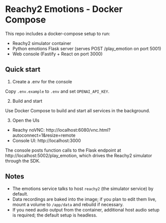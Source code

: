 # Reachy2 Emotions - Docker Compose

This repo includes a docker-compose setup to run:
- Reachy2 simulator container
- Python emotions Flask server (serves POST /play_emotion on port 5001)
- Web console (Fastify + React on port 3000)

## Quick start

1) Create a .env for the console

Copy `.env.example` to `.env` and set `OPENAI_API_KEY`.

2) Build and start

Use Docker Compose to build and start all services in the background.

3) Open the UIs
- Reachy noVNC: http://localhost:6080/vnc.html?autoconnect=1&resize=remote
- Console UI:  http://localhost:3000

The console posts function calls to the Flask endpoint at http://localhost:5002/play_emotion, which drives the Reachy2 simulator through the SDK.

## Notes
- The emotions service talks to host `reachy2` (the simulator service) by default.
- Data recordings are baked into the image; if you plan to edit them live, mount a volume to `/app/data` and rebuild if necessary.
- If you need audio output from the container, additional host audio setup is required; the default setup is headless.